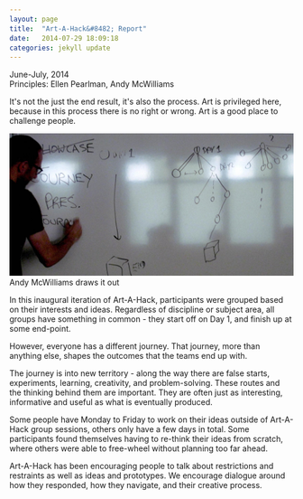 ```yaml
---
layout: page
title:  "Art-A-Hack&#8482; Report"
date:   2014-07-29 18:09:18
categories: jekyll update
---
```

<div class="date">June-July, 2014</div>
<div class="notes">Principles: Ellen Pearlman, Andy McWilliams</div>

It's not the just the end result, it's also the process. Art is privileged here, because in this process there is no right or wrong. Art is a good place to challenge people.

<div class="img"><img src="/assets/summer-2014/andy-mcwilliams.jpg" alt="Andy McWilliams draws it out" /></div>

<div class="byline">Andy McWilliams draws it out</div>

In this inaugural iteration of Art-A-Hack, participants were grouped based on their interests and ideas. Regardless of discipline or subject area, all groups have something in common - they start off on Day 1, and finish up at some end-point.

However, everyone has a different journey. That journey, more than anything else, shapes the outcomes that the teams end up with.

The journey is into new territory - along the way there are false starts, experiments, learning, creativity, and problem-solving. These routes and the thinking behind them are important. They are often just as interesting, informative and useful as what is eventually produced.

Some people have Monday to Friday to work on their ideas outside of Art-A-Hack group sessions, others only have a few days in total. Some participants found themselves having to re-think their ideas from scratch, where others were able to free-wheel without planning too far ahead.

Art-A-Hack has been encouraging people to talk about restrictions and restraints as well as ideas and prototypes. We encourage dialogue around how they responded, how they navigate, and their creative process.
